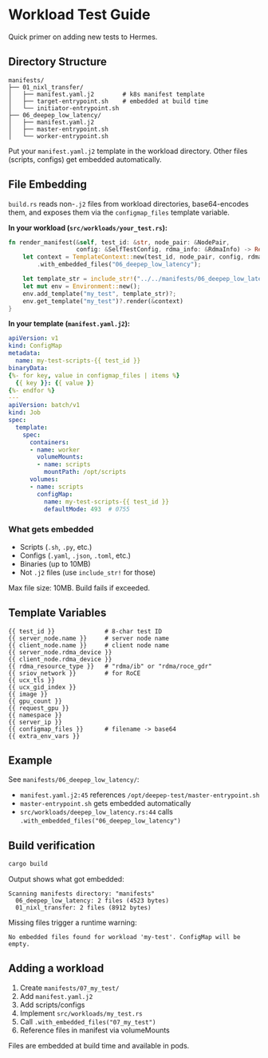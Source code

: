 # Workload Test Guide

Quick primer on adding new tests to Hermes.

## Directory Structure

```
manifests/
├── 01_nixl_transfer/
│   ├── manifest.yaml.j2        # k8s manifest template
│   ├── target-entrypoint.sh    # embedded at build time
│   └── initiator-entrypoint.sh
├── 06_deepep_low_latency/
│   ├── manifest.yaml.j2
│   ├── master-entrypoint.sh
│   └── worker-entrypoint.sh
```

Put your `manifest.yaml.j2` template in the workload directory. Other files (scripts, configs) get embedded automatically.

## File Embedding

`build.rs` reads non-`.j2` files from workload directories, base64-encodes them, and exposes them via the `configmap_files` template variable.

**In your workload (`src/workloads/your_test.rs`):**

```rust
fn render_manifest(&self, test_id: &str, node_pair: &NodePair,
                   config: &SelfTestConfig, rdma_info: &RdmaInfo) -> Result<String> {
    let context = TemplateContext::new(test_id, node_pair, config, rdma_info)
        .with_embedded_files("06_deepep_low_latency");

    let template_str = include_str!("../../manifests/06_deepep_low_latency/manifest.yaml.j2");
    let mut env = Environment::new();
    env.add_template("my_test", template_str)?;
    env.get_template("my_test")?.render(&context)
}
```

**In your template (`manifest.yaml.j2`):**

```yaml
apiVersion: v1
kind: ConfigMap
metadata:
  name: my-test-scripts-{{ test_id }}
binaryData:
{%- for key, value in configmap_files | items %}
  {{ key }}: {{ value }}
{%- endfor %}
---
apiVersion: batch/v1
kind: Job
spec:
  template:
    spec:
      containers:
      - name: worker
        volumeMounts:
        - name: scripts
          mountPath: /opt/scripts
      volumes:
      - name: scripts
        configMap:
          name: my-test-scripts-{{ test_id }}
          defaultMode: 493  # 0755
```

### What gets embedded

- Scripts (`.sh`, `.py`, etc.)
- Configs (`.yaml`, `.json`, `.toml`, etc.)
- Binaries (up to 10MB)
- Not `.j2` files (use `include_str!` for those)

Max file size: 10MB. Build fails if exceeded.

## Template Variables

```jinja2
{{ test_id }}              # 8-char test ID
{{ server_node.name }}     # server node name
{{ client_node.name }}     # client node name
{{ server_node.rdma_device }}
{{ client_node.rdma_device }}
{{ rdma_resource_type }}   # "rdma/ib" or "rdma/roce_gdr"
{{ sriov_network }}        # for RoCE
{{ ucx_tls }}
{{ ucx_gid_index }}
{{ image }}
{{ gpu_count }}
{{ request_gpu }}
{{ namespace }}
{{ server_ip }}
{{ configmap_files }}      # filename -> base64
{{ extra_env_vars }}
```

## Example

See `manifests/06_deepep_low_latency/`:
- `manifest.yaml.j2:45` references `/opt/deepep-test/master-entrypoint.sh`
- `master-entrypoint.sh` gets embedded automatically
- `src/workloads/deepep_low_latency.rs:44` calls `.with_embedded_files("06_deepep_low_latency")`

## Build verification

```bash
cargo build
```

Output shows what got embedded:
```
Scanning manifests directory: "manifests"
  06_deepep_low_latency: 2 files (4523 bytes)
  01_nixl_transfer: 2 files (8912 bytes)
```

Missing files trigger a runtime warning:
```
No embedded files found for workload 'my-test'. ConfigMap will be empty.
```

## Adding a workload

1. Create `manifests/07_my_test/`
2. Add `manifest.yaml.j2`
3. Add scripts/configs
4. Implement `src/workloads/my_test.rs`
5. Call `.with_embedded_files("07_my_test")`
6. Reference files in manifest via volumeMounts

Files are embedded at build time and available in pods.

